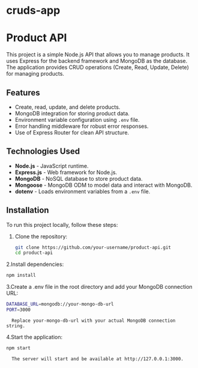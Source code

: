 # cruds-app
# Product API

This project is a simple Node.js API that allows you to manage products. It uses Express for the backend framework and MongoDB as the database. The application provides CRUD operations (Create, Read, Update, Delete) for managing products.

## Features
- Create, read, update, and delete products.
- MongoDB integration for storing product data.
- Environment variable configuration using `.env` file.
- Error handling middleware for robust error responses.
- Use of Express Router for clean API structure.

## Technologies Used
- **Node.js** - JavaScript runtime.
- **Express.js** - Web framework for Node.js.
- **MongoDB** - NoSQL database to store product data.
- **Mongoose** - MongoDB ODM to model data and interact with MongoDB.
- **dotenv** - Loads environment variables from a `.env` file.

## Installation

To run this project locally, follow these steps:

1. Clone the repository:

   ```bash
   git clone https://github.com/your-username/product-api.git
   cd product-api
   ```
   
2.Install dependencies:

   ```bash
   npm install
   ```
   
   3.Create a .env file in the root directory and add your MongoDB connection URL:
   
   ```bash
   DATABASE_URL=mongodb://your-mongo-db-url
   PORT=3000
   ```
      Replace your-mongo-db-url with your actual MongoDB connection string.
   
   4.Start the application:
   
   ```bash
   npm start
   ```
      The server will start and be available at http://127.0.0.1:3000.
